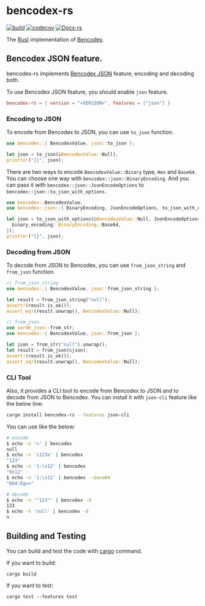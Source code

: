 # bencodex-rs

[![build](https://github.com/bencodex/bencodex-rs/actions/workflows/build.yaml/badge.svg)](https://github.com/bencodex/bencodex-rs/actions/workflows/build.yaml) [![codecov](https://codecov.io/gh/bencodex/bencodex-rs/branch/main/graph/badge.svg?token=H0FWUZ2ZF2)](https://codecov.io/gh/bencodex/bencodex-rs) [![Docs-rs](https://docs.rs/bencodex-rs/badge.svg)](https://docs.rs/bencodex-rs/latest/)

The [Rust] implementation of [Bencodex].

[Rust]: https://rust-lang.org/
[Bencodex]: https://bencodex.org/

## Bencodex JSON feature.

bencodex-rs implements [Bencodex JSON] feature, encoding and decoding both.

To use Bencodex JSON feature, you should enable `json` feature.

```toml
bencodex-rs = { version = "<VERSION>", features = ["json"] }
```

[Bencodex JSON]: https://github.com/planetarium/bencodex/blob/main/JSON.md

### Encoding to JSON

To encode from Bencodex to JSON, you can use `to_json` function.

```rust
use bencodex::{ BencodexValue, json::to_json };

let json = to_json(&BencodexValue::Null);
println!("{}", json);
```

There are two ways to encode `BencodexValue::Binary` type, `Hex` and `Base64`. You can choose one way with `bencodex::json::BinaryEncoding`. And you can pass it with `bencodex::json::JsonEncodeOptions` to `bencodex::json::to_json_with_options`.

```rust
use bencodex::BencodexValue;
use bencodex::json::{ BinaryEncoding, JsonEncodeOptions, to_json_with_options };

let json = to_json_with_options(&BencodexValue::Null, JsonEncodeOptions {
  binary_encoding: BinaryEncoding::Base64,
});
println!("{}", json);
```

### Decoding from JSON

To decode from JSON to Bencodex, you can use `from_json_string` and `from_json` function.

```rust
// from_json_string
use bencodex::{ BencodexValue, json::from_json_string };

let result = from_json_string("null");
assert!(result.is_ok());
assert_eq!(result.unwrap(), BencodexValue::Null);
```

```rust
// from_json
use serde_json::from_str;
use bencodex::{ BencodexValue, json::from_json };

let json = from_str("null").unwrap();
let result = from_json(&json);
assert!(result.is_ok());
assert_eq!(result.unwrap(), BencodexValue::Null);
```

### CLI Tool


Also, it provides a CLI tool to encode from Bencodex to JSON and to decode from JSON to Bencodex. You can install it with `json-cli` feature like the below line:

```bash
cargo install bencodex-rs --features json-cli
```

You can use like the below:

```bash
# encode
$ echo -n 'n' | bencodex
null
$ echo -n 'i123e' | bencodex
"123"
$ echo -n '1:\x12' | bencodex
"0x12"
$ echo -n '1:\x12' | bencodex --base64
"b64:Eg=="

# decode
$ echo -n '"123"' | bencodex -d
123
$ echo -n 'null' | bencodex -d
n
```

## Building and Testing

You can build and test the code with [cargo] command.

If you want to build:

```
cargo build
```

If you want to test:

```
cargo test --features test
```

[cargo]: https://github.com/rust-lang/cargo/
